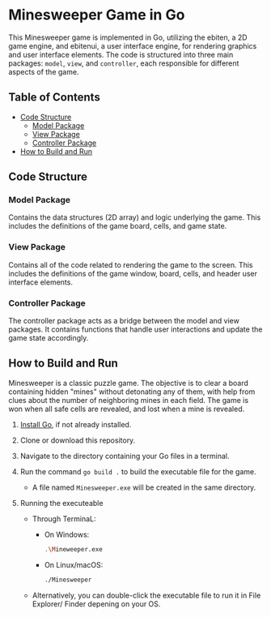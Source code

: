 # Minesweeper Game in Go

This Minesweeper game is implemented in Go, utilizing the ebiten, a 2D game engine, and ebitenui, a user interface engine, for rendering graphics and user interface elements. The code is structured into three main packages: `model`, `view`, and `controller`, each responsible for different aspects of the game.

## Table of Contents

- [Code Structure](#code-structure)
  - [Model Package](#model-package)
  - [View Package](#view-package)
  - [Controller Package](#controller-package)
- [How to Build and Run](#how-to-build-and-run)

## Code Structure

### Model Package

Contains the data structures (2D array) and logic underlying the game. This includes the definitions of the game board, cells, and game state.

### View Package

Contains all of the code related to rendering the game to the screen. This includes the definitions of the game window, board, cells, and header user interface elements.

### Controller Package

The controller package acts as a bridge between the model and view packages. It contains functions that handle user interactions and update the game state accordingly.

## How to Build and Run

Minesweeper is a classic puzzle game. The objective is to clear a board containing hidden "mines" without detonating any of them, with help from clues about the number of neighboring mines in each field. The game is won when all safe cells are revealed, and lost when a mine is revealed.

1. [Install Go](https://go.dev/dl/), if not already installed.
2. Clone or download this repository.
3. Navigate to the directory containing your Go files in a terminal.
4. Run the command `go build .` to build the executable file for the game.

   - A file named `Minesweeper.exe` will be created in the same directory.

5. Running the executeable

   - Through TerminaL:

     - On Windows:

       ```sh
       .\Mineweeper.exe
       ```

     - On Linux/macOS:

       ```sh
       ./Minesweeper
       ```

   - Alternatively, you can double-click the executable file to run it in File Explorer/ Finder depening on your OS.
